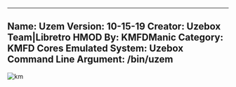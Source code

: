 -----------------------
Name: Uzem
Version: 10-15-19
Creator: Uzebox Team|Libretro
HMOD By: KMFDManic
Category: KMFD Cores
Emulated System: Uzebox
Command Line Argument: /bin/uzem
-----------------------
![km](https://i.imgur.com/ydaadsR.png)

